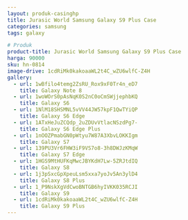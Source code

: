 ```yaml
---
layout: produk-casinghp
title: Jurasic World Samsung Galaxy S9 Plus Case
categories: samsung
tags: galaxy

# Produk
product-title: Jurasic World Samsung Galaxy S9 Plus Case
harga: 90000
sku: hn-0814
image-drive: 1cdRiMk0kakoaaWL2t4C_wZU6wlfC-Z4H
gallery:
  - url: 1wBfilo4temg2ZsRU_Rox9xF0Tr4n_eD7
    title: Galaxy Note 8
  - url: 1woWOrS0pAsNqK0S2nC0oCmSWjjephbKQ
    title: Galaxy S6
  - url: 1NlM18SHSMNL5vVV44JW57kpF1QwTYiQP
    title: Galaxy S6 Edge
  - url: 1ATxHeJuZCQdp_2uZDUvVtlacNSzdPg7-
    title: Galaxy S6 Edge Plus
  - url: 1nOOZPmabGN0pWtyu7W87A3XbvLOKKIgm
    title: Galaxy S7
  - url: 139PU3Vr6FHW3iF9VS7o8-3h8DWJzKMqW
    title: Galaxy S7 Edge
  - url: 1HGS9MtHUFKqMwcJBYKdH7Lw-5ZRJtdIQ
    title: Galaxy S8
  - url: 1j3pSxcGpXpeuLsm5xxa7yoJv5An3ylD4
    title: Galaxy S8 Plus
  - url: 1_P9NskXgVdCwoBNTGB6hyIVKK035RCJI
    title: Galaxy S9
  - url: 1cdRiMk0kakoaaWL2t4C_wZU6wlfC-Z4H
    title: Galaxy S9 Plus
---
```


